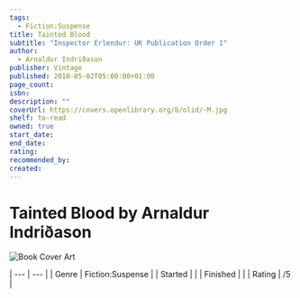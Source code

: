 ```yaml
---
tags:
  - Fiction:Suspense
title: Tainted Blood
subtitle: "Inspector Erlendur: UK Publication Order 1"
author:
  - Arnaldur Indriðason
publisher: Vintage
published: 2010-05-02T05:00:00+01:00
page_count: 
isbn: 
description: ""
coverUrl: https://covers.openlibrary.org/b/olid/-M.jpg
shelf: to-read
owned: true
start_date: 
end_date: 
rating: 
recommended_by: 
created: 
---
```


# Tainted Blood by Arnaldur Indriðason

![Book Cover Art](https://covers.openlibrary.org/b/olid/-M.jpg)


| --- | --- |
| Genre | Fiction:Suspense |
| Started |  |
| Finished |  |
| Rating | /5 |

